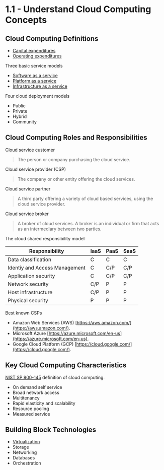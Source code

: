 # 1.1 - Understand Cloud Computing Concepts

## Cloud Computing Definitions

- [Capital expenditures](../../Definitions/C.md#capital-expenditures-capex)
- [Operating expenditures](../../Definitions/O.md#operating-expenitures-opex)

Three basic service models
- [Software as a service](../../Definitions/S.md#software-as-a-service)
- [Platform as a service](../../Definitions/P.md#platform-as-a-service-paas)
- [Infrastructure as a service](../../Definitions/I.md#infrastructure-as-a-service-iaas)

Four cloud deployment models
- Public
- Private
- Hybrid
- Community

## Cloud Computing Roles and Responsibilities

Cloud service customer
> The person or company purchasing the cloud service.

Cloud service provider (CSP)
> The company or other entity offering the cloud services.

Cloud service partner
> A third party offering a variety of cloud based services, using the cloud service provider.

Cloud service broker
> A broker of cloud services. A broker is an individual or firm that acts as an intermediary between two parties.

The cloud shared responsibility model

| Responsibility                | IaaS | PaaS | SaaS |
|-------------------------------|------|------|------|
| Data classification           | C    | C    | C    |
| Identiy and Access Management | C    | C/P  | C/P  |
| Application security          | C    | C/P  | C/P  |
| Network security              | C/P  | P    | P    |
| Host infrastructure           | C/P  | P    | P    |
| Physical security             | P    | P    | P    |

Best known CSPs
- Amazon Web Services (AWS) [https://aws.amazon.com/](https://aws.amazon.com/).
- Microsoft Azure [https://azure.microsoft.com/en-us](https://azure.microsoft.com/en-us).
- Google Cloud Platform (GCP) [https://cloud.google.com/](https://cloud.google.com/).

## Key Cloud Computing Characteristics

[NIST SP 800-145](https://csrc.nist.gov/pubs/sp/800/145/final) definition of cloud computing.
- On demand self service
- Broad network access
- Multitenancy
- Rapid elasticity and scalability
- Resource pooling
- Measured service

## Building Block Technologies

- [Virtualization](../../Definitions/V.md#virtualization)
- Storage
- Networking
- Databases
- Orchestration
